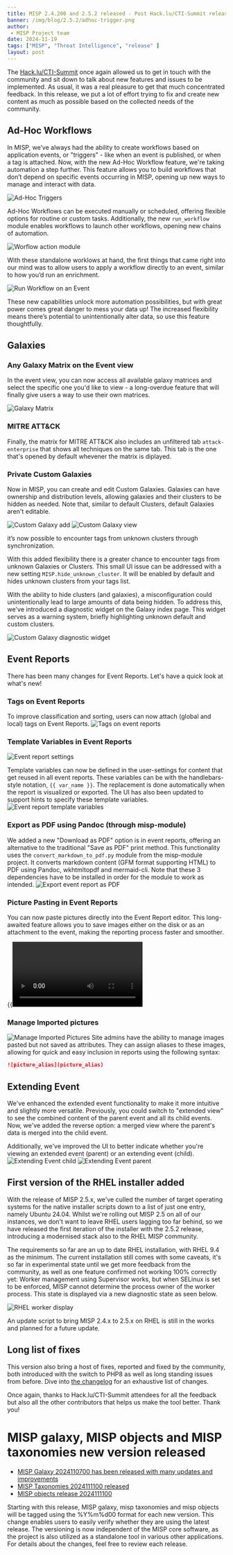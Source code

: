 ```yaml
---
title: MISP 2.4.200 and 2.5.2 released - Post Hack.lu/CTI-Summit release with many new features
banner: /img/blog/2.5.2/adhoc-trigger.png
author:
 - MISP Project team
date: 2024-11-19
tags: ["MISP", "Threat Intelligence", "release" ]
layout: post
---
```


The [Hack.lu/CTI-Summit](https://hack.lu/) once again allowed us to get in touch with the community and sit down to talk about new features and issues to be implemented. As usual, it was a real pleasure to get that much concentrated feedback. In this release, we put a lot of effort trying to fix and create new content as much as possible based on the collected needs of the community.

## Ad-Hoc Workflows

In MISP, we’ve always had the ability to create workflows based on application events, or "triggers" - like when an event is published, or when a tag is attached. Now, with the new Ad-Hoc Workflow feature, we're taking automation a step further. This feature allows you to build workflows that don’t depend on specific events occurring in MISP, opening up new ways to manage and interact with data.

![Ad-Hoc Triggers](/img/blog/2.5.2/adhoc-trigger.png)

Ad-Hoc Workflows can be executed manually or scheduled, offering flexible options for routine or custom tasks. Additionally, the new `run_workflow` module enables workflows to launch other workflows, opening new chains of automation.

![Worflow action module](/img/blog/2.5.2/run_wf_action_module.png)

With these standalone worklows at hand, the first things that came right into our mind was to allow users to apply a workflow directly to an event, similar to how you’d run an enrichment.

![Run Workflow on an Event](/img/blog/2.5.2/run-wf-on-event.png)

These new capabilities unlock more automation possibilities, but with great power comes great danger to mess your data up! The increased flexibility means there’s potential to unintentionally alter data, so use this feature thoughtfully.

## Galaxies
### Any Galaxy Matrix on the Event view
In the event view, you can now access all available galaxy matrices and select the specific one you'd like to view - a long-overdue feature that will finally give users a way to use their own matrices.

![Galaxy Matrix](/img/blog/2.5.2/galaxy-matrix.png)

### MITRE ATT&CK
Finally, the matrix for MITRE ATT&CK also includes an unfiltered tab `attack-enterprise` that shows all techniques on the same tab. This tab is the one that's opened by default whevener the matrix is diplayed.


### Private Custom Galaxies
Now in MISP, you can create and edit Custom Galaxies. Galaxies can have ownership and distribution levels, allowing galaxies and their clusters to be hidden as needed. Note that, similar to default Clusters, default Galaxies aren't editable.

![Custom Galaxy add](/img/blog/2.5.2/custom-galaxy-add.png)
![Custom Galaxy view](/img/blog/2.5.2/custom-galaxy.png)

it’s now possible to encounter tags from unknown clusters through synchronization. 

With this added flexibility there is a greater chance to encounter tags from unknown Galaxies or Clusters. This small UI issue can be addressed with a new setting `MISP.hide_unknown_cluster`. It will be enabled by default and hides unknown clusters from your tags list.

With the ability to hide clusters (and galaxies), a misconfiguration could unintentionally lead to large amounts of data being hidden. To address this, we've introduced a diagnostic widget on the Galaxy index page. This widget serves as a warning system, briefly highlighting unknown default and custom clusters.

![Custom Galaxy diagnostic widget](/img/blog/2.5.2/galaxy-custom-widget.png)


## Event Reports
There has been many changes for Event Reports. Let's have a quick look at what's new!

### Tags on Event Reports
To improve classification and sorting, users can now attach (global and local) tags on Event Reports.
![Tags on event reports](/img/blog/2.5.2/eventreport-tags.png)

### Template Variables in Event Reports
![Event report settings](/img/blog/2.5.2/eventreport-settings.png)

Template variables can now be defined in the user-settings for content that get reused in all event reports. These variables can be with the handlebars-style notation, `{{ var_name }}`. The replacement is done automatically when the report is visualized or exported. The UI has also been updated to support hints to specify these template variables.
![Event report template variables](/img/blog/2.5.2/eventreport-variables.png)

### Export as PDF using Pandoc (through misp-module)
We added a new "Download as PDF" option is in event reports, offering an alternative to the traditional "Save as PDF" print method. This functionality uses the `convert_markdown_to_pdf.py` module from the misp-module project. It converts markdown content (GFM format supporting HTML) to PDF using Pandoc, wkhtmltopdf and mermaid-cli. Note that these 3 dependencies have to be installed in order for the module to work as intended.
![Export event report as PDF](/img/blog/2.5.2/eventreport-download.png)

### Picture Pasting in Event Reports
You can now paste pictures directly into the Event Report editor. This long-awaited feature allows you to save images either on the disk or as an attachment to the event, making the reporting process faster and smoother.

{{<video src="/img/blog/2.5.2/event-report-img-pasting.mp4" title="Event report image pasting demo" >}}

### Manage Imported pictures
![Manage Imported Pictures](/img/blog/2.5.2/manage-imported-pictures.png)
Site admins have the ability to manage images pasted but not saved as attributes. They can assign aliases to these images, allowing for quick and easy inclusion in reports using the following syntax:
```md
![picture_alias](picture_alias)
```

## Extending Event
We've enhanced the extended event functionality to make it more intuitive and slightly more versatile. Previously, you could switch to "extended view" to see the combined content of the parent event and all its child events. Now, we've added the reverse option: a merged view where the parent's data is merged into the child event.

Additionally, we've improved the UI to better indicate whether you're viewing an extended event (parent) or an extending event (child).
![Extending Event child](/img/blog/2.5.2/extending-event-child.png)
![Extending Event parent](/img/blog/2.5.2/extending-event-parent.png)


## First version of the RHEL installer added
With the release of MISP 2.5.x, we've culled the number of target operating systems for the native installer scripts down to a list of just one entry, namely Ubuntu 24.04. Whilst we're rolling out MISP 2.5 on all of our instances, we don't want to leave RHEL users lagging too far behind, so we have released the first iteration of the installer with the 2.5.2 release, introducing a modernised stack also to the RHEL MISP community.

The requirements so far are an up to date RHEL installation, with RHEL 9.4 as the minimum. The current installation still comes with some caveats, it's so far in experimental state until we get more feedback from the community, as well as one feature confirmed not working 100% correctly yet: Worker management using Supervisor works, but when SELinux is set to be enforced, MISP cannot determine the process owner of the worker process. This state is displayed via a new diagnostic state as seen below.

![RHEL worker display](/img/blog/2.5.2/rhel_worker.png)

An update script to bring MISP 2.4.x to 2.5.x on RHEL is still in the works and planned for a future update.

## Long list of fixes

This version also bring a host of fixes, reported and fixed by the community, both introduced with the switch to PHP8 as well as long standing issues from before. Dive into [the changelog](https://www.misp-project.org/Changelog.txt) for an exhaustive list of changes.

Once again, thanks to Hack.lu/CTI-Summit attendees for all the feedback but also all the other contributors that helps us make the tool better. Thank you!

# MISP galaxy, MISP objects and MISP taxonomies new version released

- [MISP Galaxy 2024110700 has been released with many updates and improvements](https://github.com/MISP/misp-galaxy/releases/tag/2024110700)
- [MISP Taxonomies 2024111100 released](https://github.com/MISP/misp-taxonomies/releases/tag/2024111100)
- [MISP objects release 2024111100](https://github.com/MISP/misp-objects/releases/tag/2024111100)

Starting with this release, MISP galaxy, misp taxonomies and misp objects will be tagged using the %Y%m%d00 format for each new version. This change enables users to easily verify whether they are using the latest release. The versioning is now independent of the MISP core software, as the project is also utilized as a standalone tool in various other applications. For details about the changes, feel free to review each release.
